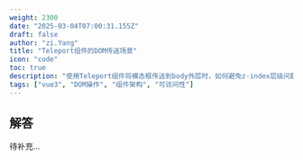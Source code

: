 ```yaml
---
weight: 2300
date: "2025-03-04T07:00:31.155Z"
draft: false
author: "zi.Yang"
title: "Teleport组件的DOM传送场景"
icon: "code"
toc: true
description: "使用Teleport组件将模态框传送到body外层时，如何避免z-index层级问题？请分析其实现原理，并说明to属性支持CSS选择器时的注意事项。"
tags: ["vue3", "DOM操作", "组件架构", "可访问性"]
---
```


## 解答

待补充...
